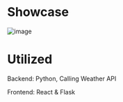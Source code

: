 # Showcase
![image](https://user-images.githubusercontent.com/107081345/200224700-5a74748d-f7dd-41a3-847d-16a242c0b499.png)
# Utilized
Backend: Python, Calling Weather API

Frontend: React & Flask
